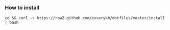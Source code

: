 ### How to install ###

```
cd && curl -s https://raw2.github.com/evserykh/dotfiles/master/install | bash
```
